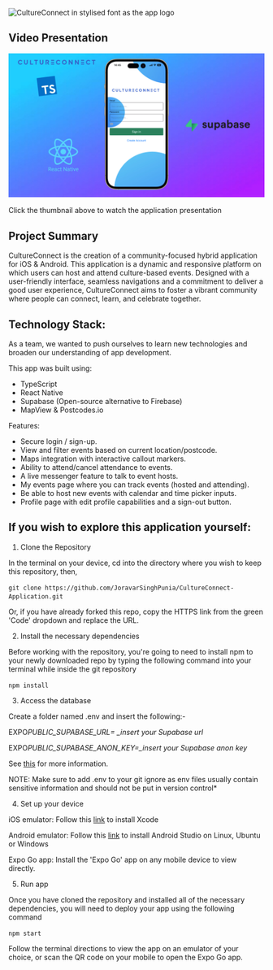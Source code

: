 ![CultureConnect in stylised font as the app logo](https://github.com/karisan31/CultureConnect/blob/main/assets/images/CultureConnectLogo.png)

## Video Presentation

[![CultureConnect App Overview](/assets/images/VideoThumbnail.png)](https://www.youtube.com/watch?v=XQNYzcSXUvs)

Click the thumbnail above to watch the application presentation

## Project Summary

CultureConnect is the creation of a community-focused hybrid application for iOS & Android. This application is a dynamic and responsive platform on which users can host and attend culture-based events. Designed with a user-friendly interface, seamless navigations and a commitment to deliver a good user experience, CultureConnect aims to foster a vibrant community where people can connect, learn, and celebrate together.

## Technology Stack:

As a team, we wanted to push ourselves to learn new technologies and broaden our understanding of app development.

This app was built using:

- TypeScript
- React Native
- Supabase (Open-source alternative to Firebase)
- MapView & Postcodes.io

Features:

- Secure login / sign-up.
- View and filter events based on current location/postcode.
- Maps integration with interactive callout markers.
- Ability to attend/cancel attendance to events.
- A live messenger feature to talk to event hosts.
- My events page where you can track events (hosted and attending).
- Be able to host new events with calendar and time picker inputs.
- Profile page with edit profile capabilities and a sign-out button.

## If you wish to explore this application yourself:

1. Clone the Repository

In the terminal on your device, cd into the directory where you wish to keep this repository, then,

`git clone https://github.com/JoravarSinghPunia/CultureConnect-Application.git`

Or, if you have already forked this repo, copy the HTTPS link from the green 'Code' dropdown and replace the URL.

2. Install the necessary dependencies

Before working with the repository, you're going to need to install npm to your newly downloaded repo by typing the following command into your terminal while inside the git repository

`npm install`

3. Access the database

Create a folder named .env and insert the following:-

EXPO*PUBLIC_SUPABASE_URL= \_insert your Supabase url*

EXPO*PUBLIC_SUPABASE_ANON_KEY=\_insert your Supabase anon key*

See [this](https://docs.expo.dev/guides/using-supabase/) for more information.

NOTE: Make sure to add .env to your git ignore as env files usually contain sensitive information and should not be put in version control\*

4. Set up your device

iOS emulator: Follow this [link](https://apps.apple.com/us/app/xcode/id497799835?mt=12) to install Xcode

Android emulator: Follow this [link](https://developer.android.com/studio) to install Android Studio on Linux, Ubuntu or Windows

Expo Go app: Install the 'Expo Go' app on any mobile device to view directly.

5. Run app

Once you have cloned the repository and installed all of the necessary dependencies, you will need to deploy your app using the following command

`npm start`

Follow the terminal directions to view the app on an emulator of your choice, or scan the QR code on your mobile to open the Expo Go app.
